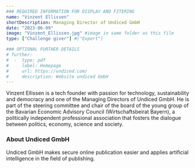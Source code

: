 ```yaml
---
### REQUIRED INFORMATION FOR DISPLAY AND FITERING
name: "Vinzent Ellissen"
shortDescription: Managing Director of Undiced GmbH
date: "2023-06-09"
image: "Vinzent_Ellissen.jpg" #image in same folder as this file
type: ["Challenge giver"] #["Expert"]

### OPTIONAL FURTHER DETAILS
# further:
#  -  type: pdf
#     label: Homepage
#     url: https://undiced.com/
#     description: Website undiced GmbH
---
```


Vinzent Ellissen is a tech founder with passion for technology, sustainability and democracy and one of the Managing Directors of Undiced GmbH.
He is part of the steering committee and chair of the board of the young group of the Bavarian Economic Advisory Council (Wirtschaftsbeirat Bayern), a politically independent professional association that fosters the dialogue between politics, economy, science and society. 

### About Undiced GmbH

Undiced GmbH makes secure online publication easier and applies artificial intelligence in the field of publishing.